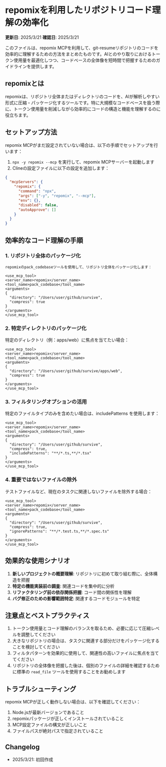 # repomixを利用したリポジトリコード理解の効率化

**更新日**: 2025/3/21
**確認日**: 2025/3/21

このファイルは、repomix MCPを利用して、git-resumeリポジトリのコードを効率的に理解するための方法をまとめたものです。AIとのやり取りにおけるトークン使用量を最適化しつつ、コードベースの全体像を短時間で把握するためのガイドラインを提供します。

## repomixとは

repomixは、リポジトリ全体またはディレクトリのコードを、AIが解析しやすい形式に圧縮・パッケージ化するツールです。特に大規模なコードベースを扱う際に、トークン使用量を削減しながら効率的にコードの構造と機能を理解するのに役立ちます。

## セットアップ方法

repomix MCPがまだ設定されていない場合は、以下の手順でセットアップを行います：

1. `npx -y repomix --mcp` を実行して、repomix MCPサーバーを起動します
2. Clineの設定ファイルに以下の設定を追加します：

```json
{
  "mcpServers": {
    "repomix": {
      "command": "npx",
      "args": ["-y", "repomix", "--mcp"],
      "env": {},
      "disabled": false,
      "autoApprove": []
    }
  }
}
```

## 効率的なコード理解の手順

### 1. リポジトリ全体のパッケージ化

```
repomixのpack_codebaseツールを使用して、リポジトリ全体をパッケージ化します：

<use_mcp_tool>
<server_name>repomix</server_name>
<tool_name>pack_codebase</tool_name>
<arguments>
{
  "directory": "/Users/user/github/survive",
  "compress": true
}
</arguments>
</use_mcp_tool>
```

### 2. 特定ディレクトリのパッケージ化

特定のディレクトリ（例：apps/web）に焦点を当てたい場合：

```
<use_mcp_tool>
<server_name>repomix</server_name>
<tool_name>pack_codebase</tool_name>
<arguments>
{
  "directory": "/Users/user/github/survive/apps/web",
  "compress": true
}
</arguments>
</use_mcp_tool>
```

### 3. フィルタリングオプションの活用

特定のファイルタイプのみを含めたい場合は、includePatterns を使用します：

```
<use_mcp_tool>
<server_name>repomix</server_name>
<tool_name>pack_codebase</tool_name>
<arguments>
{
  "directory": "/Users/user/github/survive",
  "compress": true,
  "includePatterns": "**/*.ts,**/*.tsx"
}
</arguments>
</use_mcp_tool>
```

### 4. 重要ではないファイルの除外

テストファイルなど、現在のタスクに関連しないファイルを除外する場合：

```
<use_mcp_tool>
<server_name>repomix</server_name>
<tool_name>pack_codebase</tool_name>
<arguments>
{
  "directory": "/Users/user/github/survive",
  "compress": true,
  "ignorePatterns": "**/*.test.ts,**/*.spec.ts"
}
</arguments>
</use_mcp_tool>
```

## 効果的な使用シナリオ

1. **新しいプロジェクトの概要理解**: リポジトリに初めて取り組む際に、全体構造を把握
2. **特定の機能実装前の調査**: 関連コードを集中的に分析
3. **リファクタリング前の依存関係把握**: コード間の関係性を理解
4. **バグ修正のための影響範囲特定**: 関連するコードモジュールを特定

## 注意点とベストプラクティス

1. トークン使用量とコード理解のバランスを取るため、必要に応じて圧縮レベルを調整してください
2. 大きなリポジトリの場合は、タスクに関連する部分だけをパッケージ化することを検討してください
3. フィルタパターンを効果的に使用して、関連性の高いファイルに焦点を当ててください
4. リポジトリの全体像を把握した後は、個別のファイルの詳細を確認するために標準の `read_file` ツールを使用することをお勧めします

## トラブルシューティング

repomix MCPが正しく動作しない場合は、以下を確認してください：

1. Node.jsが最新バージョンであること
2. repomixパッケージが正しくインストールされていること
3. MCP設定ファイルの構文が正しいこと
4. ファイルパスが絶対パスで指定されていること

## Changelog

- 2025/3/21: 初回作成
